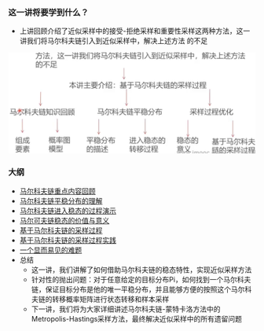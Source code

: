 ### 这一讲将要学到什么？

* 上讲回顾介绍了近似采样中的接受-拒绝采样和重要性采样这两种方法，这一讲我们将马尔科夫链引入到近似采样中，解决上述方法 的不足

![image-20230410094316391](readme.assets/image-20230410094316391.png)

### 大纲

* [马尔科夫链重点内容回顾](马尔科夫链重点内容回顾.md)
* [马尔科夫链平稳分布的理解](马尔科夫链平稳分布的理解.md)
* [马尔科夫链进入稳态的过程演示](马尔科夫链进入稳态的过程演示.md)
* [马尔可夫链稳态的价值与意义](马尔可夫链稳态的价值与意义.md)
* [基于马尔科夫链的采样过程](基于马尔科夫链的采样过程.md)
* [基于马尔科夫链的采样过程实践](基于马尔科夫链的采样过程实践.md)
* [一个显而易见的难题](一个显而易见的难题.md)
* 总结
  * 这一讲，我们讲解了如何借助马尔科夫链的稳态特性，实现近似采样方法
  * 针对性的抛出问题：对于任意给定的目标分布Pi，如何找到一个马尔科夫链，保证目标分布是他的唯一平稳分布，并且能够方便的按照这个马尔科夫链的转移概率矩阵进行状态转移和样本采样
  * 下一讲，我们将为大家详细讲述马尔科夫链-蒙特卡洛方法中的 Metropolis-Hastings采样方法，最终解决近似采样中的所有遗留问题